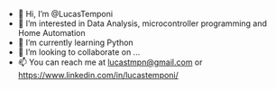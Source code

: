 - 👋 Hi, I’m @LucasTemponi
- 👀 I’m interested in Data Analysis, microcontroller programming and Home Automation
- 🌱 I’m currently learning Python
- 💞️ I’m looking to collaborate on ...
- 📫 You can reach me at lucastmpn@gmail.com or https://www.linkedin.com/in/lucastemponi/

<!---
LucasTemponi/LucasTemponi is a ✨ special ✨ repository because its `README.md` (this file) appears on your GitHub profile.
You can click the Preview link to take a look at your changes.
--->
